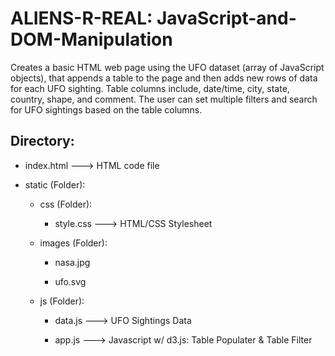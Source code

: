 # ALIENS-R-REAL: JavaScript-and-DOM-Manipulation

Creates a basic HTML web page using the UFO dataset (array of JavaScript objects), that appends a table to the page and then adds new rows of data for each UFO sighting. Table columns include, date/time, city, state, country, shape, and comment. The user can set multiple filters and search for UFO sightings based on the table columns.

## Directory:

* index.html ---> HTML code file

* static (Folder):

    * css (Folder):
        
        * style.css ---> HTML/CSS Stylesheet
        
    * images (Folder):
    
        * nasa.jpg
        
        * ufo.svg
        
    * js (Folder):
    
        * data.js ---> UFO Sightings Data
        
        * app.js ---> Javascript w/ d3.js: Table Populater & Table Filter
